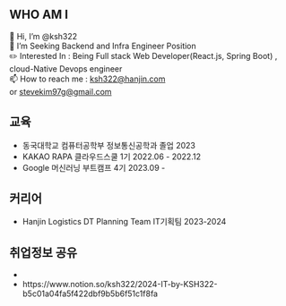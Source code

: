 ## WHO AM I <br>
👋 Hi, I’m @ksh322<br>
👀 I’m Seeking Backend and Infra Engineer Position<br>
✏️ Interested In : Being Full stack Web Developer(React.js, Spring Boot) , cloud-Native Devops engineer<br>
📫 How to reach me : ksh322@hanjin.com <br> or stevekim97g@gmail.com 
## 교육 <br>
- 동국대학교 컴퓨터공학부 정보통신공학과 졸업 2023<br>
- KAKAO RAPA 클라우드스쿨 1기 2022.06 - 2022.12 <br>
- Google 머신러닝 부트캠프 4기 2023.09 - <br>
## 커리어 </br>
- Hanjin Logistics DT Planning Team IT기획팀 2023-2024

## 취업정보 공유 <br>
- <li>https://www.notion.so/ksh322/2024-IT-by-KSH322-b5c01a04fa5f422dbf9b5b6f51c1f8fa</li>
<!---
ksh322/ksh322 is a ✨ special ✨ repository because its `README.md` (this file) appears on your GitHub profile.
You can click the Preview link to take a look at your changes.
--->
